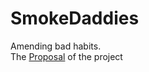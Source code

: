 # SmokeDaddies
Amending bad habits.
<br>The [Proposal](https://github.com/deco3500-2019/SmokeDaddies/wiki/Proposal) of the project
